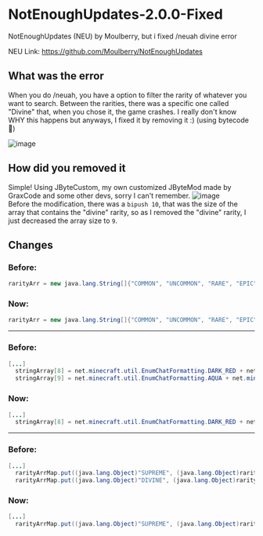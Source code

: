 # NotEnoughUpdates-2.0.0-Fixed
NotEnoughUpdates (NEU) by Moulberry, but i fixed /neuah divine error

NEU Link: https://github.com/Moulberry/NotEnoughUpdates

## What was the error
When you do /neuah, you have a option to filter the rarity of whatever you want to search. Between the rarities, there was a specific one called "Divine" that, when you chose it, the game crashes.
I really don't know WHY this happens but anyways, I fixed it by removing it :) (using bytecode 💪)

![image](https://user-images.githubusercontent.com/93355393/153053917-f7163e4d-5274-4d13-bb7d-bb5ba9bc2f0f.png)

## How did you removed it
Simple! Using JByteCustom, my own customized JByteMod made by GraxCode and some other devs, sorry I can't remember.
![image](https://user-images.githubusercontent.com/93355393/153054124-887f3c85-8614-43b6-921a-2ab169a68d8f.png)<br>
Before the modification, there was a `bipush 10`, that was the size of the array that contains the "divine" rarity, so as I removed the "divine" rarity, I just decreased the array size to `9`.

## Changes

### Before:
```java
rarityArr = new java.lang.String[]{"COMMON", "UNCOMMON", "RARE", "EPIC", "LEGENDARY", "MYTHIC", "SPECIAL", "VERY SPECIAL", "SUPREME", "DIVINE"};
```

### Now:
```java
rarityArr = new java.lang.String[]{"COMMON", "UNCOMMON", "RARE", "EPIC", "LEGENDARY", "MYTHIC", "SPECIAL", "VERY SPECIAL", "SUPREME"};
```
<hr/>

### Before:
```java
[...]
  stringArray[8] = net.minecraft.util.EnumChatFormatting.DARK_RED + net.minecraft.util.EnumChatFormatting.BOLD.toString() + "SUPREME";
  stringArray[9] = net.minecraft.util.EnumChatFormatting.AQUA + net.minecraft.util.EnumChatFormatting.BOLD.toString() + "DIVINE";
```
### Now:<br>
```java
[...]
  stringArray[8] = net.minecraft.util.EnumChatFormatting.DARK_RED + net.minecraft.util.EnumChatFormatting.BOLD.toString() + "SUPREME";
```
<hr/>

### Before:
```java
[...]
  rarityArrMap.put((java.lang.Object)"SUPREME", (java.lang.Object)rarityArrC[8]);
  rarityArrMap.put((java.lang.Object)"DIVINE", (java.lang.Object)rarityArrC[9]);
```

### Now:
```java
[...]
  rarityArrMap.put((java.lang.Object)"SUPREME", (java.lang.Object)rarityArrC[8]);
  ```
